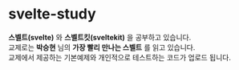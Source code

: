 # svelte-study

**스벨트(svelte)** 와 **스벨트킷(sveltekit)** 을 공부하고 있습니다.  
교제로는 **박승현** 님의 **가장 빨리 만나는 스벨트** 를 읽고 있습니다.  
교제에서 제공하는 기본예제와 개인적으로 테스트하는 코드가 업로드 됩니다.

